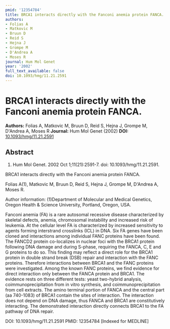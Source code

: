 ```yaml
---
pmid: '12354784'
title: BRCA1 interacts directly with the Fanconi anemia protein FANCA.
authors:
- Folias A
- Matkovic M
- Bruun D
- Reid S
- Hejna J
- Grompe M
- D'Andrea A
- Moses R
journal: Hum Mol Genet
year: '2002'
full_text_available: false
doi: 10.1093/hmg/11.21.2591
---
```


# BRCA1 interacts directly with the Fanconi anemia protein FANCA.
**Authors:** Folias A, Matkovic M, Bruun D, Reid S, Hejna J, Grompe M, D'Andrea A, Moses R
**Journal:** Hum Mol Genet (2002)
**DOI:** [10.1093/hmg/11.21.2591](https://doi.org/10.1093/hmg/11.21.2591)

## Abstract

1. Hum Mol Genet. 2002 Oct 1;11(21):2591-7. doi: 10.1093/hmg/11.21.2591.

BRCA1 interacts directly with the Fanconi anemia protein FANCA.

Folias A(1), Matkovic M, Bruun D, Reid S, Hejna J, Grompe M, D'Andrea A, Moses 
R.

Author information:
(1)Department of Molecular and Medical Genetics, Oregon Health & Science 
University, Portland, Oregon, USA.

Fanconi anemia (FA) is a rare autosomal recessive disease characterized by 
skeletal defects, anemia, chromosomal instability and increased risk of 
leukemia. At the cellular level FA is characterized by increased sensitivity to 
agents forming interstrand crosslinks (ICL) in DNA. Six FA genes have been 
cloned and interactions among individual FANC proteins have been found. The 
FANCD2 protein co-localizes in nuclear foci with the BRCA1 protein following DNA 
damage and during S-phase, requiring the FANCA, C, E and G proteins to do so. 
This finding may reflect a direct role for the BRCA1 protein in double strand 
break (DSB) repair and interaction with the FANC proteins. Therefore 
interactions between BRCA1 and the FANC proteins were investigated. Among the 
known FANC proteins, we find evidence for direct interaction only between the 
FANCA protein and BRCA1. The evidence rests on three different tests: yeast 
two-hybrid analysis, coimmunoprecipitation from in vitro synthesis, and 
coimmunoprecipitation from cell extracts. The amino terminal portion of FANCA 
and the central part (aa 740-1083) of BRCA1 contain the sites of interaction. 
The interaction does not depend on DNA damage, thus FANCA and BRCA1 are 
constitutively interacting. The demonstrated interaction directly connects BRCA1 
to the FA pathway of DNA repair.

DOI: 10.1093/hmg/11.21.2591
PMID: 12354784 [Indexed for MEDLINE]
